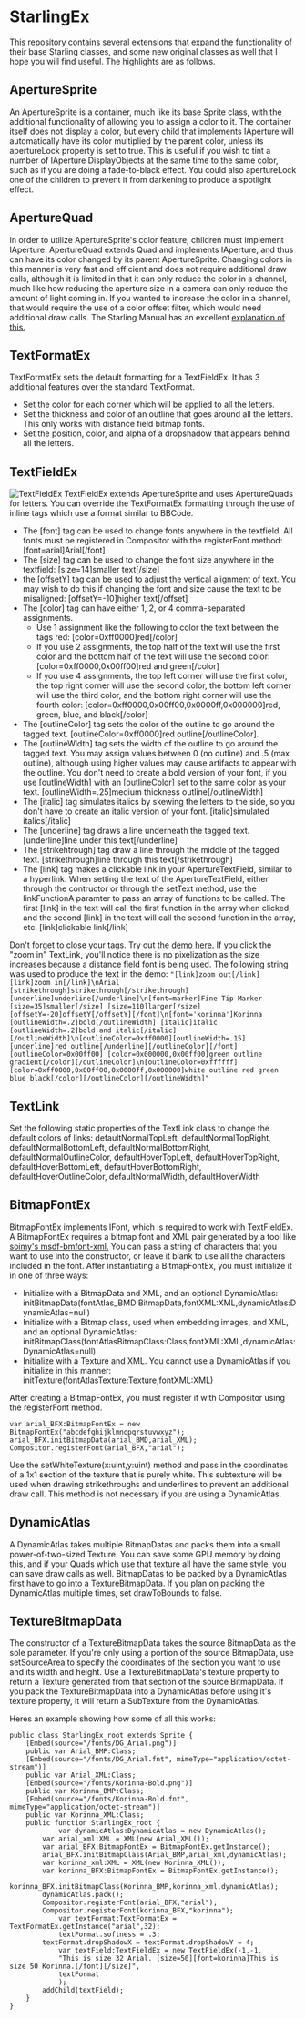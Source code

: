 # StarlingEx
This repository contains several extensions that expand the functionality of their base Starling classes, and some new original classes as well that I hope you will find useful. The highlights are as follows.

## ApertureSprite
An ApertureSprite is a container, much like its base Sprite class, with the additional functionality of allowing you to assign a color to it. The container itself does not display a color, but every child that implements IAperture will automatically have its color multiplied by the parent color, unless its apertureLock property is set to true. This is useful if you wish to tint a number of IAperture DisplayObjects at the same time to the same color, such as if you are doing a fade-to-black effect. You could also apertureLock one of the children to prevent it from darkening to produce a spotlight effect.

## ApertureQuad
In order to utilize ApertureSprite's color feature, children must implement IAperture. ApertureQuad extends Quad and implements IAperture, and thus can have its color changed by its parent ApertureSprite. Changing colors in this manner is very fast and efficient and does not require additional draw calls, although it is limited in that it can only reduce the color in a channel, much like how reducing the aperture size in a camera can only reduce the amount of light coming in. If you wanted to increase the color in a channel, that would require the use of a color offset filter, which would need additional draw calls. The Starling Manual has an excellent [explanation of this.](https://manual.starling-framework.org/en/#_the_goal)

## TextFormatEx
TextFormatEx sets the default formatting for a TextFieldEx. It has 3 additional features over the standard TextFormat.
* Set the color for each corner which will be applied to all the letters.
* Set the thickness and color of an outline that goes around all the letters. This only works with distance field bitmap fonts.
* Set the position, color, and alpha of a dropshadow that appears behind all the letters.

## TextFieldEx
![TextFieldEx](https://github.com/BladePoint/StarlingEx/blob/master/docs/TextFieldEx.png)
TextFieldEx extends ApertureSprite and uses ApertureQuads for letters. You can override the TextFormatEx formatting through the use of inline tags which use a format similar to BBCode.
* The [font] tag can be used to change fonts anywhere in the textfield. All fonts must be registered in Compositor with the registerFont method: [font=arial]Arial[/font]
* The [size] tag can be used to change the font size anywhere in the textfield: [size=14]smaller text[/size]
* the [offsetY] tag can be used to adjust the vertical alignment of text. You may wish to do this if changing the font and size cause the text to be misaligned: [offsetY=-10]higher text[/offset]
* The [color] tag can have either 1, 2, or 4 comma-separated assignments.
  * Use 1 assignment like the following to color the text between the tags red: [color=0xff0000]red[/color]
  * If you use 2 assignments, the top half of the text will use the first color and the bottom half of the text will use the second color: [color=0xff0000,0x00ff00]red and green[/color]
  * If you use 4 assignments, the top left corner will use the first color, the top right corner will use the second color, the bottom left corner will use the third color, and the bottom right corner will use the fourth color: [color=0xff0000,0x00ff00,0x0000ff,0x000000]red, green, blue, and black[/color]
* The [outlineColor] tag sets the color of the outline to go around the tagged text. [outlineColor=0xff0000]red outline[/outlineColor].
* The [outlineWidth] tag sets the width of the outline to go around the tagged text. You may assign values between 0 (no outline) and .5 (max outline), although using higher values may cause artifacts to appear with the outline. You don't need to create a bold version of your font, if you use [outlineWidth] with an [outlineColor] set to the same color as your text. [outlineWidth=.25]medium thickness outline[/outlineWidth]
* The [italic] tag simulates italics by skewing the letters to the side, so you don't have to create an italic version of your font. [italic]simulated italics[/italic]
* The [underline] tag draws a line underneath the tagged text. [underline]line under this text[/underline]
* The [strikehtrough] tag draw a line through the middle of the tagged text. [strikethrough]line through this text[/strikethrough]
* The [link] tag makes a clickable link in your ApertureTextField, similar to a hyperlink. When setting the text of the ApertureTextField, either through the contructor or through the setText method, use the linkFunctionA paramter to pass an array of functions to be called. The first [link] in the text will call the first function in the array when clicked, and the second [link] in the text will call the second function in the array, etc. [link]clickable link[/link]

Don't forget to close your tags. Try out the [demo here.](https://www.newgrounds.com/projects/games/1546135/preview) If you click the "zoom in" TextLink, you'll notice there is no pixelization as the size increases because a distance field font is being used. The following string was used to produce the text in the demo: `"[link]zoom out[/link] [link]zoom in[/link]\nArial [strikethrough]strikethrough[/strikethrough] [underline]underline[/underline]\n[font=marker]Fine Tip Marker [size=35]smaller[/size] [size=110]larger[/size] [offsetY=-20]offsetY[/offsetY][/font]\n[font='korinna']Korinna [outlineWidth=.2]bold[/outlineWidth] [italic]italic [outlineWidth=.2]bold and italic[/italic][/outlineWidth]\n[outlineColor=0xff0000][outlineWidth=.15][underline]red outline[/underline][/outlineColor][/font][outlineColor=0x00ff00] [color=0x000000,0x00ff00]green outline gradient[/color][/outlineColor]\n[outlineColor=0xffffff][color=0xff0000,0x00ff00,0x0000ff,0x000000]white outline red green blue black[/color][/outlineColor][/outlineWidth]"`

## TextLink
Set the following static properties of the TextLink class to change the default colors of links:
defaultNormalTopLeft, defaultNormalTopRight, defaultNormalBottomLeft, defaultNormalBottomRight, defaultNormalOutlineColor, defaultHoverTopLeft,
defaultHoverTopRight, defaultHoverBottomLeft, defaultHoverBottomRight, defaultHoverOutlineColor, defaultNormalWidth, defaultHoverWidth

## BitmapFontEx
BitmapFontEx implements IFont, which is required to work with TextFieldEx. A BitmapFontEx requires a bitmap font and XML pair generated by a tool like [soimy's msdf-bmfont-xml.](https://github.com/soimy/msdf-bmfont-xml) You can pass a string of characters that you want to use into the constructor, or leave it blank to use all the characters included in the font. After instantiating a BitmapFontEx, you must initialize it in one of three ways:
* Initialize with a BitmapData and XML, and an optional DynamicAtlas: initBitmapData(fontAtlas_BMD:BitmapData,fontXML:XML,dynamicAtlas:DynamicAtlas=null)
* Initialize with a Bitmap class, used when embedding images, and XML, and an optional DynamicAtlas: initBitmapClass(fontAtlasBitmapClass:Class,fontXML:XML,dynamicAtlas:DynamicAtlas=null)
* Initialize with a Texture and XML. You cannot use a DynamicAtlas if you initialize in this manner: initTexture(fontAtlasTexture:Texture,fontXML:XML)

After creating a BitmapFontEx, you must register it with Compositor using the registerFont method.
```
var arial_BFX:BitmapFontEx = new BitmapFontEx("abcdefghijklmnopqrstuvwxyz");
arial_BFX.initBitmapData(arial_BMD,arial_XML);
Compositor.registerFont(arial_BFX,"arial");
```

Use the setWhiteTexture(x:uint,y:uint) method and pass in the coordinates of a 1x1 section of the texture that is purely white. This subtexture will be used when drawing strikethroughs and underlines to prevent an additional draw call. This method is not necessary if you are using a DynamicAtlas.

## DynamicAtlas
A DynamicAtlas takes multiple BitmapDatas and packs them into a small power-of-two-sized Texture. You can save some GPU memory by doing this, and if your Quads which use that texture all have the same style, you can save draw calls as well. BitmapDatas to be packed by a DynamicAtlas first have to go into a TextureBitmapData. If you plan on packing the DynamicAtlas multiple times, set drawToBounds to false.

## TextureBitmapData
The constructor of a TextureBitmapData takes the source BitmapData as the sole parameter. If you're only using a portion of the source BitmapData, use setSourceArea to specify the coordinates of the section you want to use and its width and height. Use a TextureBitmapData's texture property to return a Texture generated from that section of the source BitmapData. If you pack the TextureBitmapData into a DynamicAtlas before using it's texture property, it will return a SubTexture from the DynamicAtlas.

Heres an example showing how some of all this works:
```
public class StarlingEx_root extends Sprite {
	[Embed(source="/fonts/DG_Arial.png")]
	public var Arial_BMP:Class;
	[Embed(source="/fonts/DG_Arial.fnt", mimeType="application/octet-stream")]
	public var Arial_XML:Class;
	[Embed(source="/fonts/Korinna-Bold.png")]
	public var Korinna_BMP:Class;
	[Embed(source="/fonts/Korinna-Bold.fnt", mimeType="application/octet-stream")]
	public var Korinna_XML:Class;
	public function StarlingEx_root {
    		var dynamicAtlas:DynamicAtlas = new DynamicAtlas();
		var arial_xml:XML = XML(new Arial_XML());
		var arial_BFX:BitmapFontEx = BitmapFontEx.getInstance();
		arial_BFX.initBitmapClass(Arial_BMP,arial_xml,dynamicAtlas);
		var korinna_xml:XML = XML(new Korinna_XML());
		var korinna_BFX:BitmapFontEx = BitmapFontEx.getInstance();
		korinna_BFX.initBitmapClass(Korinna_BMP,korinna_xml,dynamicAtlas);
		dynamicAtlas.pack();
		Compositor.registerFont(arial_BFX,"arial");
		Compositor.registerFont(korinna_BFX,"korinna");
    		var textFormat:TextFormatEx = TextFormatEx.getInstance("arial",32);
    		textFormat.softness = .3;
		textFormat.dropShadowX = textFormat.dropShadowY = 4;
    		var textField:TextFieldEx = new TextFieldEx(-1,-1,
			"This is size 32 Arial. [size=50][font=korinna]This is size 50 Korinna.[/font][/size]",
			textFormat
    		);
		addChild(textField);
	}
}
```
